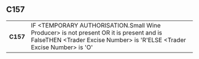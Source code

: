 ## C157
<table>
 <tr>
  <th>
   C157
  </th>
  <td>
   IF &lt;TEMPORARY AUTHORISATION.Small Wine Producer&gt; is not present OR it is present and is FalseTHEN &lt;Trader Excise Number&gt; is 'R'ELSE &lt;Trader Excise Number&gt; is 'O'
  </td>
 </tr>
</table>

